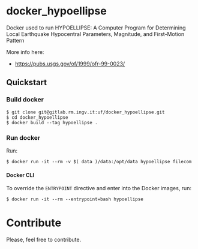 # docker_hypoellipse

Docker used to run HYPOELLIPSE: A Computer Program for Determining Local Earthquake Hypocentral Parameters, Magnitude, and First-Motion Pattern

More info here:
- https://pubs.usgs.gov/of/1999/ofr-99-0023/

## Quickstart
### Build docker
```
$ git clone git@gitlab.rm.ingv.it:uf/docker_hypoellipse.git
$ cd docker_hypoellipse
$ docker build --tag hypoellipse . 
```

### Run docker
Run:
```
$ docker run -it --rm -v $( data )/data:/opt/data hypoellipse filecom
```

#### Docker CLI
To override the `ENTRYPOINT` directive and enter into the Docker images, run:
```
$ docker run -it --rm --entrypoint=bash hypoellipse
```

# Contribute
Please, feel free to contribute.
